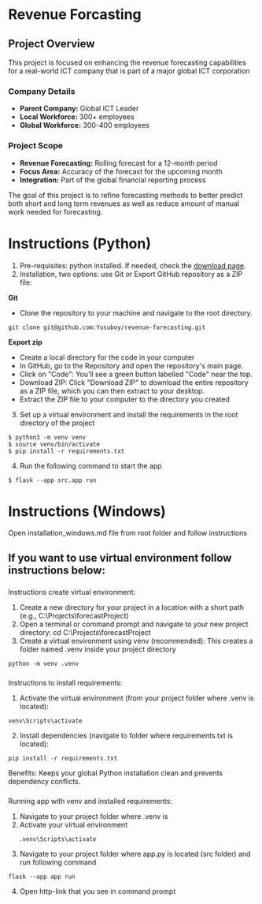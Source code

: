 # Revenue Forcasting

## Project Overview

This project is focused on enhancing the revenue forecasting capabilities for a real-world ICT company that is part of a major global ICT corporation

### Company Details

-   **Parent Company:** Global ICT Leader
-   **Local Workforce:** 300+ employees
-   **Global Workforce:** 300-400 employees

### Project Scope

-   **Revenue Forecasting:** Rolling forecast for a 12-month period
-   **Focus Area:** Accuracy of the forecast for the upcoming month
-   **Integration:** Part of the global financial reporting process

The goal of this project is to refine forecasting methods to better predict both short and long term revenues as well as reduce amount of manual work needed for forecasting.

# Instructions (Python)

1.  Pre-requisites: python installed. If needed, check the [download page](https://www.python.org/downloads/).
2.  Installation, two options: use Git or Export GitHub repository as a ZIP file:
   
   **Git**
-   Clone the repository to your machine and navigate to the root directory.

```
git clone git@github.com:Yusuboy/revenue-forecasting.git
```
   **Export zip**
-   Create a local directory for the code in your computer
-   In GitHub, go to the Repository and open the repository's main page.
-   Click on "Code": You’ll see a green button labelled "Code" near the top.
-   Download ZIP: Click "Download ZIP" to download the entire repository as a ZIP file, which you can then extract to your desktop.
-   Extract the ZIP file to your computer to the directory you created
3.  Set up a virtual environment and install the requirements in the root directory of the project

```
$ python3 -m venv venv
$ source venv/bin/activate
$ pip install -r requirements.txt
```

4.  Run the following command to start the app

```
$ flask --app src.app run
```
# Instructions (Windows)

Open installation_windows.md file from root folder and follow instructions


## If you want to use virtual environment follow instructions below:


###
Instructions create virtual environment:

1. Create a new directory for your project in a location with a short path (e.g., C:\Projects\forecastProject)
2. Open a terminal or command prompt and navigate to your new project directory: cd C:\Projects\forecastProject
3. Create a virtual environment using venv (recommended): This creates a folder named .venv inside your project directory
```   
python -m venv .venv
```

###
Instructions to install requirements:

1. Activate the virtual environment (from your project folder where .venv is located):

```
venv\Scripts\activate
```

2. Install dependencies (navigate to folder where requirements.txt is located):

```
pip install -r requirements.txt
```

Benefits:
Keeps your global Python installation clean and prevents dependency conflicts.

###
Running app with venv and installed requirements:

1. Navigate to your project folder where .venv is 
2. Activate your virtual environment
```
   .venv\Scripts\activate
```
3. Navigate to your project folder where app.py is located (src folder) and run following command

```
flask --app app run
```
4. Open http-link that you see in command prompt
